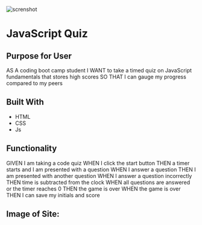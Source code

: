 ![screnshot](https://user-images.githubusercontent.com/81869202/118432394-19de0200-b69e-11eb-91ce-7266b79865dd.jpg)
# JavaScript Quiz

## Purpose for User

AS A coding boot camp student
I WANT to take a timed quiz on JavaScript fundamentals that stores high scores
SO THAT I can gauge my progress compared to my peers

## Built With
* HTML
* CSS
* Js

## Functionality
GIVEN I am taking a code quiz
WHEN I click the start button
THEN a timer starts and I am presented with a question
WHEN I answer a question
THEN I am presented with another question
WHEN I answer a question incorrectly
THEN time is subtracted from the clock
WHEN all questions are answered or the timer reaches 0
THEN the game is over
WHEN the game is over
THEN I can save my initials and score


## Image of Site:

